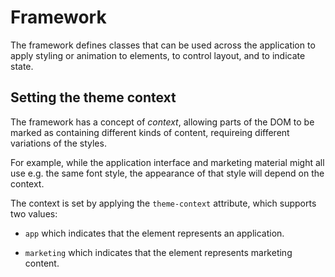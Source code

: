 # Framework

The framework defines classes that can be used across the application to apply styling
or animation to elements, to control layout, and to indicate state.

## Setting the theme context

The framework has a concept of *context*, allowing parts of the DOM to be marked as
containing different kinds of content, requireing different variations of the styles.

For example, while the application interface and marketing material might all use e.g.
the same font style, the appearance of that style will depend on the context.

The context is set by applying the `theme-context` attribute, which supports two values:

* `app` which indicates that the element represents an application.

* `marketing` which indicates that the element represents marketing content.
